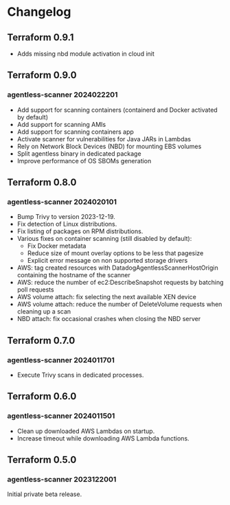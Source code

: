 # Changelog

## Terraform 0.9.1

- Adds missing nbd module activation in cloud init

## Terraform 0.9.0

### agentless-scanner 2024022201

- Add support for scanning containers (containerd and Docker activated by default)
- Add support for scanning AMIs
- Add support for scanning containers app
- Activate scanner for vulnerabilities for Java JARs in Lambdas
- Rely on Network Block Devices (NBD) for mounting EBS volumes
- Split agentless binary in dedicated package
- Improve performance of OS SBOMs generation

## Terraform 0.8.0

### agentless-scanner 2024020101

- Bump Trivy to version 2023-12-19.
- Fix detection of Linux distributions.
- Fix listing of packages on RPM distributions.
- Various fixes on container scanning (still disabled by default):
    - Fix Docker metadata
    - Reduce size of mount overlay options to be less that pagesize
    - Explicit error message on non supported storage drivers
- AWS: tag created resources with DatadogAgentlessScannerHostOrigin containing the hostname of the scanner
- AWS: reduce the number of ec2:DescribeSnapshot requests by batching poll requests
- AWS volume attach: fix selecting the next available XEN device
- AWS volume attach: reduce the number of DeleteVolume requests when cleaning up a scan
- NBD attach: fix occasional crashes when closing the NBD server

## Terraform 0.7.0

### agentless-scanner 2024011701

- Execute Trivy scans in dedicated processes.

## Terraform 0.6.0

### agentless-scanner 2024011501

- Clean up downloaded AWS Lambdas on startup.
- Increase timeout while downloading AWS Lambda functions.

## Terraform 0.5.0

### agentless-scanner 2023122001

Initial private beta release.
